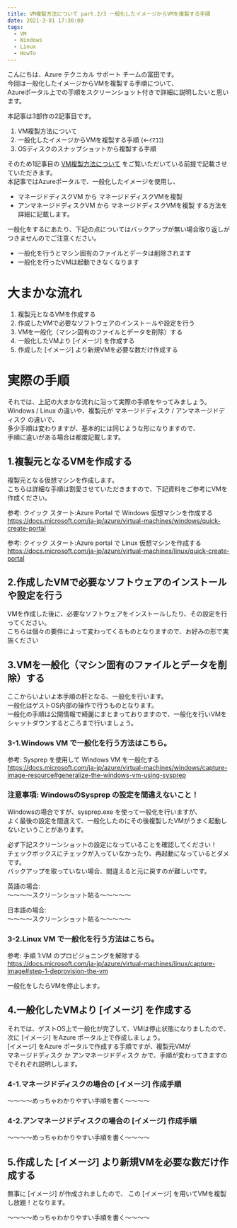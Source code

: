 ```yaml
---
title: VM複製方法について part.2/3 一般化したイメージからVMを複製する手順
date: 2021-3-01 17:30:00
tags:
  - VM
  - Windows
  - Linux
  - HowTo
---
```


こんにちは、Azure テクニカル サポート チームの富田です。  
今回は一般化したイメージからVMを複製する手順について、  
Azureポータル上での手順をスクリーンショット付きで詳細に説明したいと思います。  

本記事は3部作の2記事目です。  

 1. VM複製方法について 
 2. 一般化したイメージからVMを複製する手順 (←ｲﾏｺｺ)
 3. OSディスクのスナップショットから複製する手順

そのため1記事目の <a href="../vm-replica-1">VM複製方法について</a> をご覧いただいている前提で記載させていただきます。  
本記事ではAzureポータルで、一般化したイメージを使用し、
 - マネージドディスクVM から マネージドディスクVMを複製
 - アンマネージドディスクVM から マネージドディスクVMを複製
する方法を詳細に記載します。

一般化をするにあたり、下記の点についてはバックアップが無い場合取り返しがつきませんのでご注意ください。
 - 一般化を行うとマシン固有のファイルとデータは削除されます
 - 一般化を行ったVMは起動できなくなります

# 大まかな流れ

1. 複製元となるVMを作成する
2. 作成したVMで必要なソフトウェアのインストールや設定を行う
3. VMを一般化（マシン固有のファイルとデータを削除）する
4. 一般化したVMより [イメージ] を作成する
5. 作成した [イメージ] より新規VMを必要な数だけ作成する

# 実際の手順

それでは、上記の大まかな流れに沿って実際の手順をやってみましょう。  
Windows / Linux の違いや、複製元が マネージドディスク / アンマネージドディスク の違いで、  
多少手順は変わりますが、基本的には同じような形になりますので、  
手順に違いがある場合は都度記載します。  

## 1.複製元となるVMを作成する

複製元となる仮想マシンを作成します。  
こちらは詳細な手順は割愛させていただきますので、下記資料をご参考にVMを作成ください。  

参考: クイック スタート:Azure Portal で Windows 仮想マシンを作成する  
https://docs.microsoft.com/ja-jp/azure/virtual-machines/windows/quick-create-portal

参考: クイック スタート:Azure portal で Linux 仮想マシンを作成する  
https://docs.microsoft.com/ja-jp/azure/virtual-machines/linux/quick-create-portal

## 2.作成したVMで必要なソフトウェアのインストールや設定を行う

VMを作成した後に、必要なソフトウェアをインストールしたり、その設定を行ってください。  
こちらは個々の要件によって変わってくるものとなりますので、お好みの形で実施ください

## 3.VMを一般化（マシン固有のファイルとデータを削除）する

ここからいよいよ本手順の肝となる、一般化を行います。  
一般化はゲストOS内部の操作で行うものとなります。  
一般化の手順は公開情報で綺麗にまとまっておりますので、一般化を行いVMをシャットダウンするところまで行いましょう。  




### 3-1.Windows VM で一般化を行う方法はこちら。

参考: Sysprep を使用して Windows VM を一般化する  
https://docs.microsoft.com/ja-jp/azure/virtual-machines/windows/capture-image-resource#generalize-the-windows-vm-using-sysprep

### 注意事項: WindowsのSysprep の設定を間違えないこと！

Windowsの場合ですが、sysprep.exe を使って一般化を行いますが、  
よく最後の設定を間違えて、一般化したのにその後複製したVMがうまく起動しないということがあります。

必ず下記スクリーンショットの設定になっていることを確認してください！  
チェックボックスにチェックが入っていなかったり、再起動になっているとダメです。  
バックアップを取っていない場合、間違えると元に戻すのが難しいです。 

英語の場合:   
～～～～スクリーンショット貼る～～～～～

日本語の場合:   
～～～～スクリーンショット貼る～～～～～

### 3-2.Linux VM で一般化を行う方法はこちら。

参考: 手順 1:VM のプロビジョニングを解除する  
https://docs.microsoft.com/ja-jp/azure/virtual-machines/linux/capture-image#step-1-deprovision-the-vm

一般化をしたらVMを停止します。  

## 4.一般化したVMより [イメージ] を作成する

それでは、ゲストOS上で一般化が完了して、VMは停止状態になりましたので、  
次に [イメージ] をAzure ポータル上で作成しましょう。  
[イメージ] をAzure ポータルで作成する手順ですが、複製元VMが  
マネージドディスク か アンマネージドディスク かで、手順が変わってきますのでそれぞれ説明しします。  

### 4-1.マネージドディスクの場合の [イメージ] 作成手順

～～～～めっちゃわかりやすい手順を書く～～～～

### 4-2.アンマネージドディスクの場合の [イメージ] 作成手順

～～～～めっちゃわかりやすい手順を書く～～～～

## 5.作成した [イメージ] より新規VMを必要な数だけ作成する

無事に [イメージ] が作成されましたので、
この [イメージ] を用いてVMを複製し放題！となります。

～～～～めっちゃわかりやすい手順を書く～～～～


